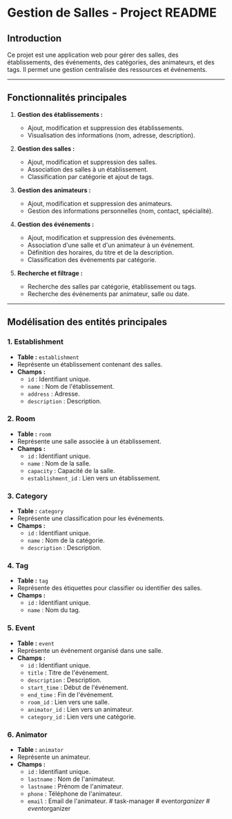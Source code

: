 # Gestion de Salles - Project README

## Introduction
Ce projet est une application web pour gérer des salles, des établissements, des événements, des catégories, des animateurs, et des tags. Il permet une gestion centralisée des ressources et événements.

---

## Fonctionnalités principales

1. **Gestion des établissements :**
    - Ajout, modification et suppression des établissements.
    - Visualisation des informations (nom, adresse, description).

2. **Gestion des salles :**
    - Ajout, modification et suppression des salles.
    - Association des salles à un établissement.
    - Classification par catégorie et ajout de tags.

3. **Gestion des animateurs :**
    - Ajout, modification et suppression des animateurs.
    - Gestion des informations personnelles (nom, contact, spécialité).

4. **Gestion des événements :**
    - Ajout, modification et suppression des événements.
    - Association d'une salle et d'un animateur à un événement.
    - Définition des horaires, du titre et de la description.
    - Classification des événements par catégorie.

5. **Recherche et filtrage :**
    - Recherche des salles par catégorie, établissement ou tags.
    - Recherche des événements par animateur, salle ou date.

---

## Modélisation des entités principales

### **1. Establishment**
- **Table :** `establishment`
- Représente un établissement contenant des salles.
- **Champs :**
    - `id` : Identifiant unique.
    - `name` : Nom de l'établissement.
    - `address` : Adresse.
    - `description` : Description.

### **2. Room**
- **Table :** `room`
- Représente une salle associée à un établissement.
- **Champs :**
    - `id` : Identifiant unique.
    - `name` : Nom de la salle.
    - `capacity` : Capacité de la salle.
    - `establishment_id` : Lien vers un établissement.

### **3. Category**
- **Table :** `category`
- Représente une classification pour les événements.
- **Champs :**
    - `id` : Identifiant unique.
    - `name` : Nom de la catégorie.
    - `description` : Description.

### **4. Tag**
- **Table :** `tag`
- Représente des étiquettes pour classifier ou identifier des salles.
- **Champs :**
    - `id` : Identifiant unique.
    - `name` : Nom du tag.

### **5. Event**
- **Table :** `event`
- Représente un événement organisé dans une salle.
- **Champs :**
    - `id` : Identifiant unique.
    - `title` : Titre de l'événement.
    - `description` : Description.
    - `start_time` : Début de l'événement.
    - `end_time` : Fin de l'événement.
    - `room_id` : Lien vers une salle.
    - `animator_id` : Lien vers un animateur.
    - `category_id` : Lien vers une catégorie.

### **6. Animator**
- **Table :** `animator`
- Représente un animateur.
- **Champs :**
    - `id` : Identifiant unique.
    - `lastname` : Nom de l'animateur.
    - `lastname` : Prénom de l'animateur.
    - `phone` : Téléphone de l'animateur.
    - `email` : Email de l'animateur.
#   t a s k - m a n a g e r  
 #   e v e n t _ o r g a n i z e r  
 #   e v e n t _ o r g a n i z e r  
 
